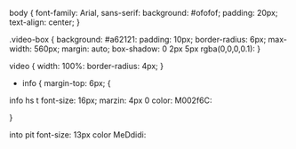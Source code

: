 
body {
font-family: Arial, sans-serif:
background: #ofofof;
padding: 20px;
text-align: center;
}

.video-box {
background: #a62121:
padding: 10px;
border-radius: 6px;
max-width: 560px;
margin: auto;
box-shadow: 0 2px 5px rgba(0,0,0,0.1):
}

video {
width: 100%:
border-radius: 4px;
}

- info {
  margin-top: 6px;
{

info hs t
font-size: 16px;
marzin: 4px 0
color: M002f6C:

}

into pit
font-size: 13px
color MeDdidi:

